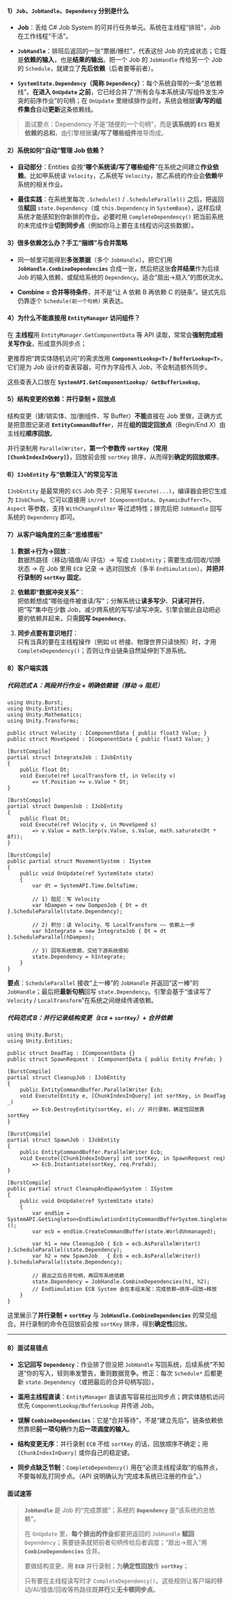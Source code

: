 #### 1）`Job`、`JobHandle`、`Dependency` 分别是什么

- **Job**：丢给 C# Job System 的可并行任务单元。系统在主线程“排班”，Job 在工作线程“干活”。
    
- **`JobHandle`**：排班后返回的一张“票据/栅栏”，代表这份 Job 的完成状态；它既是**依赖的输入**，也是**结果的输出**。把一个 Job 的 `JobHandle` 传给另一个 Job 的 `Schedule`，就建立了**先后依赖**（后者要等前者）。
    
- **`SystemState.Dependency`（简称 `Dependency`）**：每个系统自带的一条“总依赖线”。**在进入 `OnUpdate` 之前**，它已经合并了“所有会与本系统读/写组件发生冲突的前序作业”的句柄；在 `OnUpdate` 里继续排作业时，系统会根据**读/写的组件集合**自动**更新**这条依赖线。

> 面试要点：Dependency 不是“随便的一个句柄”，而是**该系统的 `ECS` 相关依赖的总和**，由引擎根据**读/写了哪些组件**推导而成。

#### 2）系统如何“自动”管理 Job 依赖？

- **自动部分**：Entities 会按“**哪个系统读/写了哪些组件**”在系统之间建立**作业依赖**。比如甲系统读 `Velocity`，乙系统写 `Velocity`，那乙系统的作业会**依赖**甲系统的相关作业。
    
- **最佳实践**：在系统里每次 `.Schedule()` / `.ScheduleParallel()` 之后，把返回值**赋回** `state.Dependency`（或 `this.Dependency` in `SystemBase`），这样后续系统才能感知到你新排的作业。必要时用 `CompleteDependency()` 把当前系统的未完成作业**切到同步点**（例如你马上要在主线程访问这些数据）。

#### 3）很多依赖怎么办？手工“捆绑”与合并策略

- 同一帧里可能得到**多张票据**（多个 `JobHandle`）。把它们用 **`JobHandle.CombineDependencies`** 合成一张，然后把这张**合并结果**作为后续 Job 的输入依赖，或赋给系统的 `Dependency`。适合“扇出→扇入”的图状流水。
    
-  **Combine = 合并等待条件**，并不是“让 A 依赖 B 再依赖 C 的链条”。链式先后仍靠逐个 `Schedule(前一个句柄)` 来表达。

#### 4）为什么不能直接用 `EntityManager` 访问组件？

在 **主线程**用 `EntityManager.GetComponentData` 等 API 读取，常常会**强制完成相关写作业**，形成意外同步点；

更推荐把“跨实体随机访问”的需求改用 **`ComponentLookup<T>` / `BufferLookup<T>`**，它们是为 Job 设计的查表容器，可作为字段传入 Job，不会制造额外同步。

这些查表入口放在 **`SystemAPI.GetComponentLookup/ GetBufferLookup`**。

#### 5）结构变更的依赖：并行录制 + 回放点

结构变更（建/销实体、加/删组件、写 Buffer）**不能**直接在 Job 里做，正确方式是把意图记录进 **`EntityCommandBuffer`**，并在**组的固定回放点**（Begin/End _X_）由主线程**顺序回放**。

并行录制用 `ParallelWriter`，**第一个参数传 `sortKey`（常用 `[ChunkIndexInQuery]`）**，回放前会按 `sortKey` 排序，从而得到**确定的回放顺序**。

#### 6）`IJobEntity` 与“依赖注入”的常见写法

`IJobEntity` 是最常用的 `ECS` Job 壳子：只用写 `Execute(...)`，编译器会把它生成为 `IJobChunk`。它可以直接用 `in/ref IComponentData`、`DynamicBuffer<T>`、`Aspect` 等参数，支持 `WithChangeFilter` 等过滤特性；排完后把 `JobHandle` 回写系统的 `Dependency` 即可。

#### 7）从**客户端**角度的三条“思维模板”

1. **数据→行为→回放**：  
    数据热路径（移动/插值/AI 评估）→ 写成 `IJobEntity`；需要生成/回收/切换状态 → 在 Job 里用 `ECB` 记录 → 选对回放点（多半 `EndSimulation`），**并把并行录制的 `sortKey` 固定**。
    
2. **依赖即“数据冲突关系”**：  
    把依赖想成“哪些组件被谁读/写”；分解系统让**读多写少**、**只读可并行**，把“写”集中在少数 Job，减少跨系统的写写/读写冲突。引擎会据此自动把必要的依赖并起来，只需**回写 `Dependency`**。
    
3. **同步点要有意识地打**：  
    只有当真的要在主线程操作（例如 `UI` 桥接、物理世界只读快照）时，才用 `CompleteDependency()`；否则让作业链条自然延伸到下游系统。

#### 8）客户端实践
##### 代码范式 A：两段并行作业 + 明确依赖链（移动 → 阻尼）
```
using Unity.Burst;
using Unity.Entities;
using Unity.Mathematics;
using Unity.Transforms;

public struct Velocity : IComponentData { public float3 Value; }
public struct MoveSpeed : IComponentData { public float3 Value; }

[BurstCompile]
partial struct IntegrateJob : IJobEntity
{
    public float Dt;
    void Execute(ref LocalTransform tf, in Velocity v)
        => tf.Position += v.Value * Dt;
}

[BurstCompile]
partial struct DampenJob : IJobEntity
{
    public float Dt;
    void Execute(ref Velocity v, in MoveSpeed s)
        => v.Value = math.lerp(v.Value, s.Value, math.saturate(Dt * 8f));
}

[BurstCompile]
public partial struct MovementSystem : ISystem
{
    public void OnUpdate(ref SystemState state)
    {
        var dt = SystemAPI.Time.DeltaTime;

        // 1) 阻尼：写 Velocity
        var hDampen = new DampenJob { Dt = dt }.ScheduleParallel(state.Dependency);

        // 2) 积分：读 Velocity、写 LocalTransform —— 依赖上一步
        var hIntegrate = new IntegrateJob { Dt = dt }.ScheduleParallel(hDampen);

        // 3) 回写系统依赖，交给下游系统感知
        state.Dependency = hIntegrate;
    }
}
```

**要点**：`ScheduleParallel` 接收“上一棒”的 `JobHandle` 并返回“这一棒”的 `JobHandle`；最后把**最新句柄**回写 `state.Dependency`。引擎会基于“谁读写了 `Velocity` / `LocalTransform`”在系统之间继续传递依赖。

##### 代码范式 B：并行记录结构变更（`ECB` + `sortKey`）+ 合并依赖
```
using Unity.Burst;
using Unity.Entities;

public struct DeadTag : IComponentData {}
public struct SpawnRequest : IComponentData { public Entity Prefab; }

[BurstCompile]
partial struct CleanupJob : IJobEntity
{
    public EntityCommandBuffer.ParallelWriter Ecb;
    void Execute(Entity e, [ChunkIndexInQuery] int sortKey, in DeadTag _)
        => Ecb.DestroyEntity(sortKey, e); // 并行录制，确定性回放靠 sortKey
}

[BurstCompile]
partial struct SpawnJob : IJobEntity
{
    public EntityCommandBuffer.ParallelWriter Ecb;
    void Execute([ChunkIndexInQuery] int sortKey, in SpawnRequest req)
        => Ecb.Instantiate(sortKey, req.Prefab);
}

[BurstCompile]
public partial struct CleanupAndSpawnSystem : ISystem
{
    public void OnUpdate(ref SystemState state)
    {
        var endSim = SystemAPI.GetSingleton<EndSimulationEntityCommandBufferSystem.Singleton>();
        var ecb = endSim.CreateCommandBuffer(state.WorldUnmanaged);

        var h1 = new CleanupJob { Ecb = ecb.AsParallelWriter() }.ScheduleParallel(state.Dependency);
        var h2 = new SpawnJob   { Ecb = ecb.AsParallelWriter() }.ScheduleParallel(state.Dependency);

        // 扇出之后合并句柄，再回写系统依赖
        state.Dependency = JobHandle.CombineDependencies(h1, h2);
        // EndSimulation ECB System 会在本组末尾：完成依赖→排序→回放→释放
    }
}
```

这里展示了**并行录制 + `sortKey`** 与 **`JobHandle.CombineDependencies`** 的常见组合。并行录制的命令在回放前会按 `sortKey` 排序，得到**确定性**回放。

---

#### 8）面试易错点

- **忘记回写 `Dependency`**：作业排了但没把 `JobHandle` 写回系统，后续系统“不知道”你的写入，轻则串发警告，重则数据竞争。修正：每次 `Schedule*` 后都更新 `state.Dependency`（或把最后的合并句柄写回）。
    
- **滥用主线程直读**：`EntityManager` 直读直写容易拉出同步点；跨实体随机访问优先 `ComponentLookup/BufferLookup` 并传进 Job。
    
- **误解 `CombineDependencies`**：它是“合并等待”，不是“建立先后”。链条依赖依然靠把**前一项句柄**作为**后一项调度的输入**。
    
- **结构变更无序**：并行录制 `ECB` 不给 `sortKey` 的话，回放顺序不确定；用 `[ChunkIndexInQuery]` 或你自己的稳定键。
    
- **同步点缺乏节制**：`CompleteDependency()` 用在“必须主线程读取”的临界点，不要每帧乱打同步点。（API 说明确认为“完成本系统已注册的作业”。）
    

#### 面试速答 

> **`JobHandle`** 是 Job 的“完成票据”；系统的 **`Dependency`** 是“该系统的总依赖”。
> 
> 在 `OnUpdate` 里，**每个排出的作业**都要把返回的 `JobHandle` **赋回** `Dependency`；需要链条就把前者句柄传给后者调度；“扇出→扇入”用 **`CombineDependencies`** 合并。
> 
> 要做结构变更，用 **`ECB`** 并行录制；为**确定性回放**传 **`sortKey`**；
> 
> 只有要在主线程读写时才 `CompleteDependency()`。这些规则让客户端的移动/AI/插值/回收等热路径既**并行**又**无卡顿同步点**。